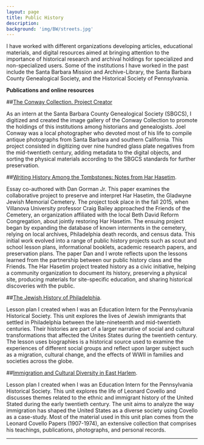```yaml
---
layout: page
title: Public History
description:
background: 'img/BW/streets.jpg'
---
```

 I have worked with different organizations developing articles, educational materials, and digital resources aimed at bringing attention to the importance of historical research and archival holdings for specialized and non-specialized users. Some of the institutions I have worked in the past include the Santa Barbara Mission and Archive-Library, the Santa Barbara County Genealogical Society, and the Historical Society of Pennsylvania.

**Publications and online resources**

##[The Conway Collection. Project Creator](https://sbgen.org/gallery.php?cid=5&sid=1)

As an intern at the Santa Barbara County Genealogical Society (SBGCS), I digitized and created the image gallery of the Conway Collection to promote the holdings of this institutions among historians and genealogists. Joel Conway was a local photographer who devoted most of his life to compile antique photographs from Santa Barbara and southern California. This project consisted in digitizing over nine hundred glass plate negatives from the mid-twentieth century, adding metadata to the digital objects, and sorting the physical materials according to the SBGCS standards for further preservation.

##[Writing History Among the Tombstones: Notes from Har Hasetim](https://www.academia.edu/40731678/Writing_History_Among_the_Tombstones_Notes_from_Har_Hasetim).

Essay co-authored with Dan Gorman Jr. This paper examines the collaborative project to preserve and interpret Har Hasetim, the Gladwyne Jewish Memorial Cemetery. The project took place in the fall 2015, when Villanova University professor Craig Bailey approached the Friends of the Cemetery, an organization affiliated with the local Beth David Reform Congregation, about jointly restoring Har Hasetim. The ensuing project began by expanding the database of known interments in the cemetery, relying on local archives, Philadelphia death records, and census data. This initial work evolved into a range of public history projects such as scout and school lesson plans, informational booklets, academic research papers, and preservation plans. The paper Dan and I wrote reflects upon the lessons learned from the partnership between our public history class and the Friends. The Har Hasetim project treated history as a civic initiative, helping a community organization to document its history, preserving a physical site, producing materials for site-specific education, and sharing historical discoveries with the public.

##[The Jewish History of Philadelphia](https://www.portal.hsp.org/unit-plan-items/unit-plan-10).

Lesson plan I created when I was an Education Intern for the Pennsylvania Historical Society.  This unit explores the lives of Jewish immigrants that settled in Philadelphia between the late-nineteenth and mid-twentieth centuries. Their histories are part of a larger narrative  of  social and cultural transformations that affected the Unites States during the twentieth century. The lesson uses biographies is a historical source used to examine the experiences of different social groups and reflect upon larger subject such as a migration, cultural change, and the effects of WWII in families and societies across the globe.

##[Immigration and Cultural Diversity in East Harlem](https://www.portal.hsp.org/unit-plan-items/unit-plan-13).

Lesson plan I created when I was an Education Intern for the Pennsylvania Historical Society. This unit explores the life of Leonard Covello and discusses themes related to the ethnic and immigrant history of the United Stated during the early twentieth century. The unit aims to analyze the way immigration has shaped the United States as a diverse society using Covello as a case-study. Most of the material used in this unit plan comes from the Leonard Covello Papers (1907-1974), an extensive collection that comprises his teachings, publications, photographs, and personal records.


---
